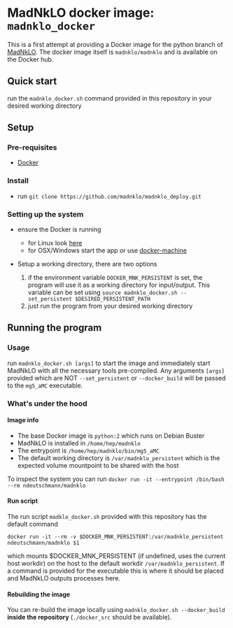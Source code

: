 # MadNkLO docker image: `madnklo_docker`
This is a first attempt at providing a Docker image for the python branch of [MadNkLO](https://github.com/madnklo/madnklo).
The docker image itself is `madnklo/madnklo` and is available on the Docker hub.

## Quick start

run the `madnklo_docker.sh` command provided in this repository in your desired working directory

## Setup

### Pre-requisites
- [Docker](https://www.docker.com/)

### Install
- run `git clone https://github.com/madnklo/madnklo_deploy.git`

### Setting up the system
- ensure the Docker is running
  - for Linux look [here](https://docs.docker.com/config/daemon)
  - for OSX/Windows start the app or use [docker-machine](https://docs.docker.com/machine/overview/)

- Setup a working directory, there are two options
  1. if the environment variable `DOCKER_MNK_PERSISTENT` is set, the program will use it as a working directory for input/output.
  This variable can be set using `source madnklo_docker.sh --set_persistent $DESIRED_PERSISTENT_PATH`
  2. just run the program from your desired working directory

## Running the program

### Usage
run `madnklo_docker.sh [args]` to start the image and immediately start MadNkLO with all the necessary tools pre-compiled. 
Any arguments `[args]` provided which are NOT `--set_persistent` or `--docker_build` will be passed to the `mg5_aMC` executable.

### What's under the hood
#### Image info
- The base Docker image is `python:2` which runs on Debian Buster
- MadNkLO is installed in `/home/hep/madnklo`
- The entrypoint is `/home/hep/madnklo/bin/mg5_aMC`
- The default working directory is `/var/madnklo_persistent` which is the expected volume mountpoint to be shared with the host

To inspect the system you can run `docker run -it --entrypoint /bin/bash --rm ndeutschmann/madnklo`

#### Run script

The run script `madklo_docker.sh` provided with this repository has the default command

`docker run -it --rm -v $DOCKER_MNK_PERSISTENT:/var/madnklo_persistent ndeutschmann/madnklo $1`

which mounts $DOCKER_MNK_PERSISTENT (if undefined, uses the current host workdir) on the host to the default workdir `/var/madnklo_persistent`. 
If a command is provided for the executable this is where it should be placed and MadNkLO outputs processes here.

#### Rebuilding the image
You can re-build the image locally using `madnklo_docker.sh --docker_build` **inside the repository** (`./docker_src` should be available).



